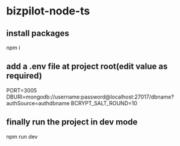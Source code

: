 # bizpilot-node-ts

## install packages
npm i

## add a .env file at project root(edit value as required)
PORT=3005
DBURI=mongodb://username:password@localhost:27017/dbname?authSource=authdbname
BCRYPT_SALT_ROUND=10

## finally run the project in dev mode
npm run dev
